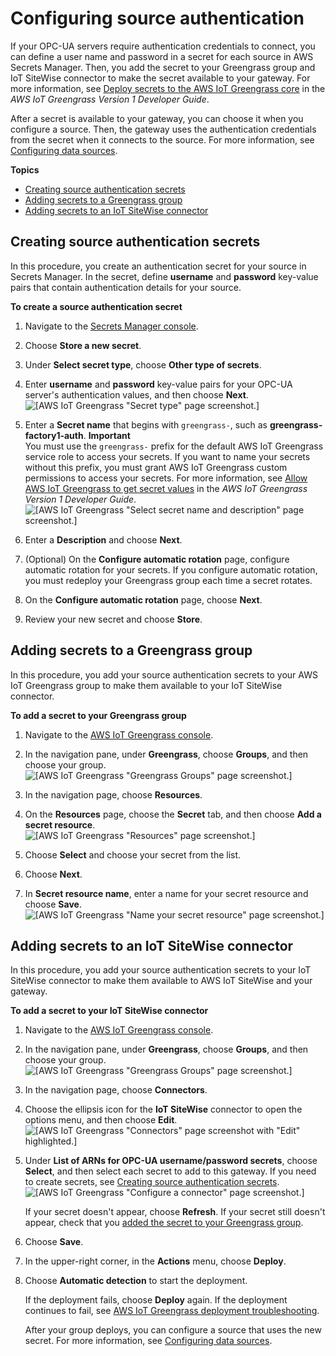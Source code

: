 # Configuring source authentication<a name="configure-source-authentication"></a>

If your OPC\-UA servers require authentication credentials to connect, you can define a user name and password in a secret for each source in AWS Secrets Manager\. Then, you add the secret to your Greengrass group and IoT SiteWise connector to make the secret available to your gateway\. For more information, see [Deploy secrets to the AWS IoT Greengrass core](https://docs.aws.amazon.com/greengrass/latest/developerguide/secrets.html) in the *AWS IoT Greengrass Version 1 Developer Guide*\.

After a secret is available to your gateway, you can choose it when you configure a source\. Then, the gateway uses the authentication credentials from the secret when it connects to the source\. For more information, see [Configuring data sources](configure-sources.md)\.

**Topics**
+ [Creating source authentication secrets](#create-source-secrets)
+ [Adding secrets to a Greengrass group](#add-secret-to-group)
+ [Adding secrets to an IoT SiteWise connector](#add-secret-to-connector)

## Creating source authentication secrets<a name="create-source-secrets"></a>

In this procedure, you create an authentication secret for your source in Secrets Manager\. In the secret, define **username** and **password** key\-value pairs that contain authentication details for your source\.

**To create a source authentication secret**

1. Navigate to the [Secrets Manager console](https://console.aws.amazon.com/secretsmanager/)\.

1. Choose **Store a new secret**\.

1. Under **Select secret type**, choose **Other type of secrets**\.

1. Enter **username** and **password** key\-value pairs for your OPC\-UA server's authentication values, and then choose **Next**\.  
![\[AWS IoT Greengrass "Secret type" page screenshot.\]](http://docs.aws.amazon.com/iot-sitewise/latest/userguide/images/gateway-specify-secret-console.png)

1. Enter a **Secret name** that begins with `greengrass-`, such as **greengrass\-factory1\-auth**\.
**Important**  
You must use the `greengrass-` prefix for the default AWS IoT Greengrass service role to access your secrets\. If you want to name your secrets without this prefix, you must grant AWS IoT Greengrass custom permissions to access your secrets\. For more information, see [Allow AWS IoT Greengrass to get secret values](https://docs.aws.amazon.com/greengrass/latest/developerguide/secrets.html#secrets-config-service-role) in the *AWS IoT Greengrass Version 1 Developer Guide*\.  
![\[AWS IoT Greengrass "Select secret name and description" page screenshot.\]](http://docs.aws.amazon.com/iot-sitewise/latest/userguide/images/gateway-name-secret-console.png)

1. Enter a **Description** and choose **Next**\.

1. \(Optional\) On the **Configure automatic rotation** page, configure automatic rotation for your secrets\. If you configure automatic rotation, you must redeploy your Greengrass group each time a secret rotates\.

1. On the **Configure automatic rotation** page, choose **Next**\.

1. Review your new secret and choose **Store**\.

## Adding secrets to a Greengrass group<a name="add-secret-to-group"></a>

In this procedure, you add your source authentication secrets to your AWS IoT Greengrass group to make them available to your IoT SiteWise connector\.

**To add a secret to your Greengrass group**

1. Navigate to the [AWS IoT Greengrass console](https://console.aws.amazon.com/greengrass/)\.

1. In the navigation pane, under **Greengrass**, choose **Groups**, and then choose your group\.  
![\[AWS IoT Greengrass "Greengrass Groups" page screenshot.\]](http://docs.aws.amazon.com/iot-sitewise/latest/userguide/images/gateway-choose-group-console.png)

1. In the navigation page, choose **Resources**\.

1.  On the **Resources** page, choose the **Secret** tab, and then choose **Add a secret resource**\.  
![\[AWS IoT Greengrass "Resources" page screenshot.\]](http://docs.aws.amazon.com/iot-sitewise/latest/userguide/images/gateway-add-secret-console.png)

1. Choose **Select** and choose your secret from the list\.

1. Choose **Next**\.

1. In **Secret resource name**, enter a name for your secret resource and choose **Save**\.  
![\[AWS IoT Greengrass "Name your secret resource" page screenshot.\]](http://docs.aws.amazon.com/iot-sitewise/latest/userguide/images/gateway-name-secret-resource-console.png)

## Adding secrets to an IoT SiteWise connector<a name="add-secret-to-connector"></a>

In this procedure, you add your source authentication secrets to your IoT SiteWise connector to make them available to AWS IoT SiteWise and your gateway\.

**To add a secret to your IoT SiteWise connector**

1. Navigate to the [AWS IoT Greengrass console](https://console.aws.amazon.com/greengrass/)\.

1. In the navigation pane, under **Greengrass**, choose **Groups**, and then choose your group\.  
![\[AWS IoT Greengrass "Greengrass Groups" page screenshot.\]](http://docs.aws.amazon.com/iot-sitewise/latest/userguide/images/gateway-choose-group-console.png)

1. In the navigation page, choose **Connectors**\.

1. Choose the ellipsis icon for the **IoT SiteWise** connector to open the options menu, and then choose **Edit**\.  
![\[AWS IoT Greengrass "Connectors" page screenshot with "Edit" highlighted.\]](http://docs.aws.amazon.com/iot-sitewise/latest/userguide/images/gateway-edit-connector-console.png)

1. Under **List of ARNs for OPC\-UA username/password secrets**, choose **Select**, and then select each secret to add to this gateway\. If you need to create secrets, see [Creating source authentication secrets](#create-source-secrets)\.  
![\[AWS IoT Greengrass "Configure a connector" page screenshot.\]](http://docs.aws.amazon.com/iot-sitewise/latest/userguide/images/gateway-configure-connector-console.png)

   If your secret doesn't appear, choose **Refresh**\. If your secret still doesn't appear, check that you [added the secret to your Greengrass group](#add-secret-to-group)\.

1. Choose **Save**\.

1. In the upper\-right corner, in the **Actions** menu, choose **Deploy**\.

1. Choose **Automatic detection** to start the deployment\.

   If the deployment fails, choose **Deploy** again\. If the deployment continues to fail, see [AWS IoT Greengrass deployment troubleshooting](https://docs.aws.amazon.com/greengrass/latest/developerguide/gg-troubleshooting.html#gg-troubleshooting-deploymentissues)\.

   After your group deploys, you can configure a source that uses the new secret\. For more information, see [Configuring data sources](configure-sources.md)\.